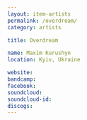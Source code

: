 ```yaml
---
layout: item-artists
permalink: /overdream/
category: artists

title: Overdream

name: Maxim Kurushyn
location: Kyiv, Ukraine

website: 
bandcamp: 
facebook: 
soundcloud: 
soundcloud-id: 
discogs: 
---
```

